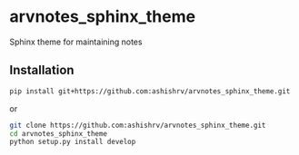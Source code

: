 # arvnotes_sphinx_theme

Sphinx theme for maintaining notes

## Installation

```bash
pip install git+https://github.com:ashishrv/arvnotes_sphinx_theme.git
```

or
```bash
git clone https://github.com:ashishrv/arvnotes_sphinx_theme.git
cd arvnotes_sphinx_theme
python setup.py install develop
```

